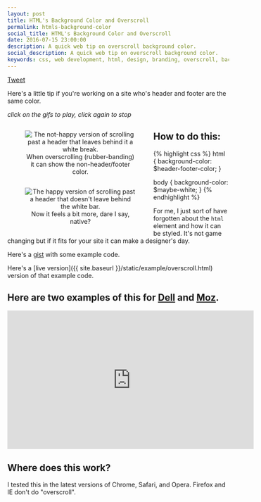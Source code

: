 ```yaml
---
layout: post
title: HTML's Background Color and Overscroll
permalink: htmls-background-color
social_title: HTML's Background Color and Overscroll
date: 2016-07-15 23:00:00
description: A quick web tip on overscroll background color.
social_description: A quick web tip on overscroll background color.
keywords: css, web development, html, design, branding, overscroll, background color
---
```


<a href="https://twitter.com/share" class="twitter-share-button" data-text="A quick tip on overscroll color" data-url="http://peter.coffee/htmls-background-color" data-show-count="false">Tweet</a><script async src="//platform.twitter.com/widgets.js" charset="utf-8"></script>

<style>
  button:focus {
    outline: none;
  }
  .post-content img {
    margin-top: 0;
  }

  .gif-figure {
    text-align: center;
  }

  @media (min-width: 600px) {
    .gif-figure {
      width: 50%;
      float: left;
    }
  }
</style>

Here's a little tip if you're working on a site who's header and footer are the same color.

*click on the gifs to play, click again to stop*

<div class="utl-clearfix">
  <figure class="gif-figure">
    <img data-gifffer="{{ site.baseurl }}/img/scroll-past-sad.gif" alt="The not-happy version of scrolling past a header that leaves behind it a white break." />
    <figcaption>When overscrolling (rubber-banding) it can show the non-header/footer color.</figcaption>
  </figure>

  <figure class="gif-figure">
    <img data-gifffer="{{ site.baseurl }}/img/scroll-past-glad.gif" alt="The happy version of scrolling past a header that doesn't leave behind the white bar." />
    <figcaption>Now it feels a bit more, dare I say, native?</figcaption>
  </figure>
</div>


## How to do this:

{% highlight css %}
html {
  background-color: $header-footer-color;
}

body {
  background-color: $maybe-white;
}
{% endhighlight %}

For me, I just sort of have forgotten about the `html` element and how it can be styled. It's not game changing but if it fits for your site it can make a designer's day.

Here's a [gist](https://gist.github.com/peterramsing/d3ba8502730471691f73361f0490a185#file-overscroll-html-L59) with some example code.

Here's a [live version]({{ site.baseurl }}/static/example/overscroll.html) version of that example code.

## Here are two examples of this for [Dell](http://www.dell.com/en-us/) and [Moz](https://moz.com/).

<div style="text-align: center">
  <iframe width="560" height="315" src="https://www.youtube.com/embed/ikfcFfn23Kk" frameborder="0" allowfullscreen></iframe>
</div>

## Where does this work?

I tested this in the latest versions of Chrome, Safari, and Opera. Firefox and IE don't do "overscroll".


<script type="text/javascript" src="{{ site.baseurl }}/js/gifffer.min.js"></script>

<script>
window.onload = function() {
  Gifffer();
}
</script>

